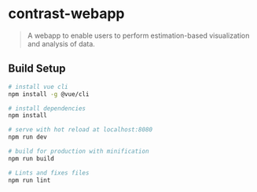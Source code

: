 # contrast-webapp

> A webapp to enable users to perform estimation-based visualization and analysis of data.

## Build Setup

``` bash
# install vue cli
npm install -g @vue/cli

# install dependencies
npm install

# serve with hot reload at localhost:8080
npm run dev

# build for production with minification
npm run build

# Lints and fixes files
npm run lint

